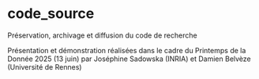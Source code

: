 # code_source
Préservation, archivage et diffusion du code de recherche

Présentation et démonstration réalisées dans le cadre du Printemps de la Donnée 2025 (13 juin) par Joséphine Sadowska (INRIA) et Damien Belvèze (Université de Rennes)



